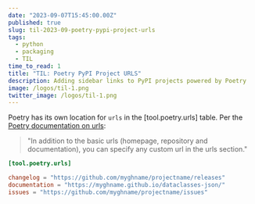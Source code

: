 ```yaml
---
date: "2023-09-07T15:45:00.00Z"
published: true
slug: til-2023-09-poetry-pypi-project-urls
tags:
  - python
  - packaging
  - TIL
time_to_read: 1
title: "TIL: Poetry PyPI Project URLS"
description: Adding sidebar links to PyPI projects powered by Poetry
image: /logos/til-1.png
twitter_image: /logos/til-1.png
---
```


Poetry has its own location for `urls` in the [tool.poetry.urls] table. Per the [Poetry documentation on urls](https://python-poetry.org/docs/pyproject/#urls):

> "In addition to the basic urls (homepage, repository and documentation), you can specify any custom url in the urls section."

```toml
[tool.poetry.urls]

changelog = "https://github.com/myghname/projectname/releases"
documentation = "https://myghname.github.io/dataclasses-json/"
issues = "https://github.com/myghname/projectname/issues"
````

